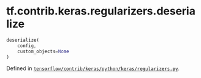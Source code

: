 <div itemscope itemtype="http://developers.google.com/ReferenceObject">
<meta itemprop="name" content="tf.contrib.keras.regularizers.deserialize" />
</div>

# tf.contrib.keras.regularizers.deserialize

``` python
deserialize(
    config,
    custom_objects=None
)
```



Defined in [`tensorflow/contrib/keras/python/keras/regularizers.py`](https://www.tensorflow.org/code/tensorflow/contrib/keras/python/keras/regularizers.py).

